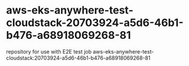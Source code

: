 # aws-eks-anywhere-test-cloudstack-20703924-a5d6-46b1-b476-a68918069268-81
repository for use with E2E test job aws-eks-anywhere-test-cloudstack:20703924-a5d6-46b1-b476-a68918069268-81
